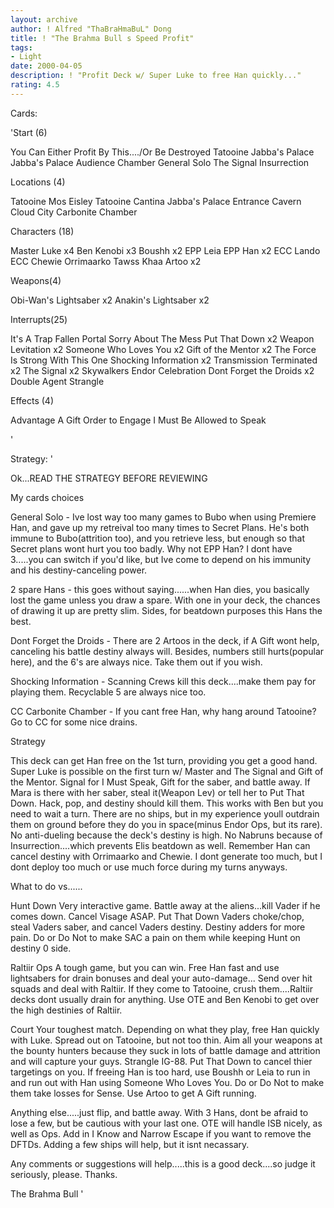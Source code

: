 ```yaml
---
layout: archive
author: ! Alfred "ThaBraHmaBuL" Dong
title: ! "The Brahma Bull s Speed Profit"
tags:
- Light
date: 2000-04-05
description: ! "Profit Deck w/ Super Luke to free Han quickly..."
rating: 4.5
---
```

Cards: 

'Start (6)

You Can Either Profit By This..../Or Be Destroyed
Tatooine Jabba's Palace
Jabba's Palace Audience Chamber
General Solo
The Signal
Insurrection

Locations (4)

Tatooine Mos Eisley
Tatooine Cantina
Jabba's Palace Entrance Cavern
Cloud City Carbonite Chamber

Characters (18)

Master Luke x4
Ben Kenobi x3
Boushh x2
EPP Leia
EPP Han x2
ECC Lando
ECC Chewie
Orrimaarko
Tawss Khaa
Artoo x2

Weapons(4)

Obi-Wan's Lightsaber x2
Anakin's Lightsaber x2

Interrupts(25)

It's A Trap
Fallen Portal
Sorry About The Mess
Put That Down x2
Weapon Levitation x2
Someone Who Loves You x2
Gift of the Mentor x2
The Force Is Strong With This One
Shocking Information x2
Transmission Terminated x2
The Signal x2
Skywalkers
Endor Celebration
Dont Forget the Droids x2
Double Agent
Strangle

Effects (4)

Advantage
A Gift
Order to Engage
I Must Be Allowed to Speak



'

Strategy: '

Ok...READ THE STRATEGY BEFORE REVIEWING

My cards choices

General Solo - Ive lost way too many games to Bubo when using Premiere Han, and gave up my retreival too many times to Secret Plans. He's both immune to Bubo(attrition too), and you retrieve less, but enough so that Secret plans wont hurt you too badly. Why not EPP Han? I dont have 3.....you can switch if you'd like, but Ive come to depend on his immunity and his destiny-canceling power.

2 spare Hans - this goes without saying......when Han dies, you basically lost the game unless you draw a spare. With one in your deck, the chances of drawing it up are pretty slim. Sides, for beatdown purposes this Hans the best.

Dont Forget the Droids - There are 2 Artoos in the deck, if A Gift wont help, canceling his battle destiny always will. Besides, numbers still hurts(popular here), and the 6's are always nice. Take them out if you wish.

Shocking Information - Scanning Crews kill this deck....make them pay for playing them. Recyclable 5 are always nice too.

CC Carbonite Chamber - If you cant free Han, why hang around Tatooine? Go to CC for some nice drains.

Strategy

This deck can get Han free on the 1st turn, providing you get a good hand. Super Luke is possible on the first turn w/ Master and The Signal and Gift of the Mentor. Signal for I Must Speak, Gift for the saber, and battle away. If Mara is there with her saber, steal it(Weapon Lev) or tell her to Put That Down. Hack, pop, and destiny should kill them. This works with Ben but you need to wait a turn. There are no ships, but in my experience youll outdrain them on ground before they do you in space(minus Endor Ops, but its rare). No anti-dueling because the deck's destiny is high. No Nabruns because of Insurrection....which prevents Elis beatdown as well. Remember Han can cancel destiny with Orrimaarko and Chewie. I dont generate too much, but I dont deploy too much or use much force during my turns anyways.

What to do vs......

Hunt Down Very interactive game. Battle away at the aliens...kill Vader if he comes down. Cancel Visage ASAP. Put That Down Vaders choke/chop, steal Vaders saber, and cancel Vaders destiny. Destiny adders for more pain. Do or Do Not to make SAC a pain on them while keeping Hunt on destiny 0 side.


Raltiir Ops A tough game, but you can win. Free Han fast and use lightsabers for drain bonuses and deal your auto-damage... Send over hit squads and deal with Raltiir. If they come to Tatooine, crush them....Raltiir decks dont usually drain for anything. Use OTE and Ben Kenobi to get over the high destinies of Raltiir.

Court Your toughest match. Depending on what they play, free Han quickly with Luke. Spread out on Tatooine, but not too thin. Aim all your weapons at the bounty hunters because they suck in lots of battle damage and attrition and will capture your guys. Strangle IG-88. Put That Down to cancel thier targetings on you. If freeing Han is too hard, use Boushh or Leia to run in and run out with Han using Someone Who Loves You. Do or Do Not to make them take losses for Sense. Use Artoo to get A Gift running.

Anything else.....just flip, and battle away. With 3 Hans, dont be afraid to lose a few, but be cautious with your last one. OTE will handle ISB nicely, as well as Ops. Add in I Know and Narrow Escape if you want to remove the DFTDs. Adding a few ships will help, but it isnt necassary.

Any comments or suggestions will help.....this is a good deck....so judge it seriously, please. Thanks.

The Brahma Bull
'